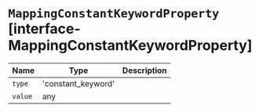 # `MappingConstantKeywordProperty` [interface-MappingConstantKeywordProperty]

| Name | Type | Description |
| - | - | - |
| `type` | 'constant_keyword' | &nbsp; |
| `value` | any | &nbsp; |
